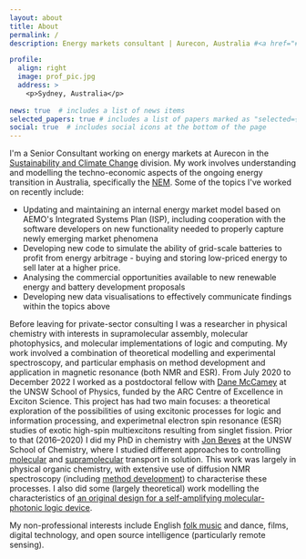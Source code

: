 ```yaml
---
layout: about
title: About
permalink: /
description: Energy markets consultant | Aurecon, Australia #<a href="#">Affiliations</a>. Address. Contacts. Moto. Etc.

profile:
  align: right
  image: prof_pic.jpg
  address: >
    <p>Sydney, Australia</p>
	
news: true  # includes a list of news items
selected_papers: true # includes a list of papers marked as "selected={true}"
social: true  # includes social icons at the bottom of the page
---
```

I'm a Senior Consultant working on energy markets at Aurecon in the [Sustainability and Climate Change](https://www.aurecongroup.com/expertise/sustainability-climate-change) division. My work involves understanding and modelling the techno-economic aspects of the ongoing energy transition in Australia, specifically the [NEM](https://en.wikipedia.org/wiki/National_Electricity_Market). Some of the topics I've worked on recently include:
* Updating and maintaining an internal energy market model based on AEMO's Integrated Systems Plan (ISP), including cooperation with the software developers on new functionality needed to properly capture newly emerging market phenomena
* Developing new code to simulate the ability of grid-scale batteries to profit from energy arbitrage - buying and storing low-priced energy to sell later at a higher price.
* Analysing the commercial opportunities available to new renewable energy and battery development proposals
* Developing new data visualisations to effectively communicate findings within the topics above

Before leaving for private-sector consulting I was a researcher in physical chemistry with interests in supramolecular assembly, molecular photophysics, and molecular implementations of logic and computing. My work involved a combination of theoretical modelling and experimental spectroscopy, and particular emphasis on method development and application in magnetic resonance (both NMR and ESR). From July 2020 to December 2022 I worked as a postdoctoral fellow with [Dane McCamey](https://www.science.unsw.edu.au/our-people/dane-mccamey) at the UNSW School of Physics, funded by the ARC Centre of Excellence in Exciton Science. This project has had two main focuses: a theoretical exploration of the possibilities of using excitonic processes for logic and information processing, and experimetnal electron spin resonance (ESR) studies of exotic high-spin multiexcitons resulting from singlet fission. Prior to that (2016–2020) I did my PhD in chemistry with [Jon Beves](https://bevesgroup.wordpress.com/) at the UNSW School of Chemistry, where I studied different approaches to controlling [molecular](https://dx.doi.org/10.1002/anie.201910968) and [supramolecular](https://dx.doi.org/10.1021/jacs.0c09072) transport in solution. This work was largely in physical organic chemistry, with extensive use of diffusion NMR spectroscopy (including [method development](https://dx.doi.org/10.1002/cphc.201900150)) to characterise these processes. I also did some (largely theoretical) work modelling the characteristics of [an original design for a self-amplifying molecular-photonic logic device](https://dx.doi.org/10.1021/acs.jpclett.0c03497).

My non-professional interests include English [folk music](https://tscmacdonald.github.io/projects/sheffieldcarols/) and dance, films, digital technology, and open source intelligence (particularly remote sensing).

